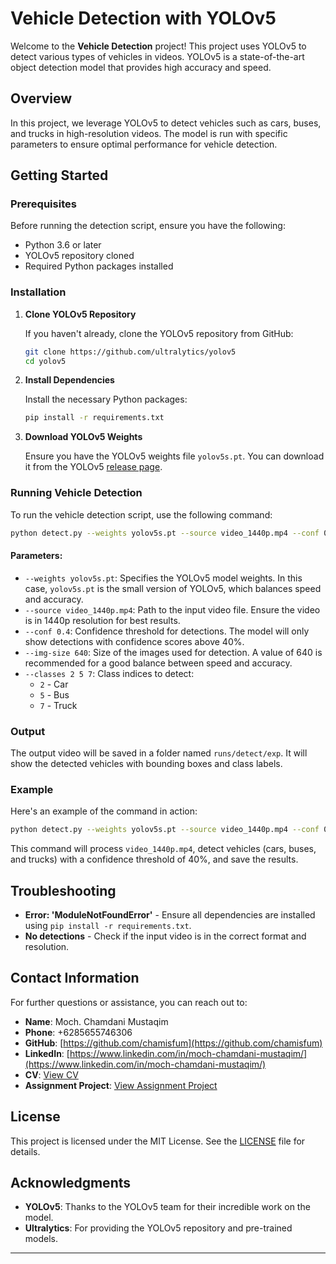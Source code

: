 # Vehicle Detection with YOLOv5

Welcome to the **Vehicle Detection** project! This project uses YOLOv5 to detect various types of vehicles in videos. YOLOv5 is a state-of-the-art object detection model that provides high accuracy and speed.

## Overview

In this project, we leverage YOLOv5 to detect vehicles such as cars, buses, and trucks in high-resolution videos. The model is run with specific parameters to ensure optimal performance for vehicle detection.

## Getting Started

### Prerequisites

Before running the detection script, ensure you have the following:

- Python 3.6 or later
- YOLOv5 repository cloned
- Required Python packages installed

### Installation

1. **Clone YOLOv5 Repository**

   If you haven't already, clone the YOLOv5 repository from GitHub:
   ```bash
   git clone https://github.com/ultralytics/yolov5
   cd yolov5
   ```

2. **Install Dependencies**

   Install the necessary Python packages:
   ```bash
   pip install -r requirements.txt
   ```

3. **Download YOLOv5 Weights**

   Ensure you have the YOLOv5 weights file `yolov5s.pt`. You can download it from the YOLOv5 [release page](https://github.com/ultralytics/yolov5/releases).

### Running Vehicle Detection

To run the vehicle detection script, use the following command:

```bash
python detect.py --weights yolov5s.pt --source video_1440p.mp4 --conf 0.4 --img-size 640 --classes 2 5 7
```

#### Parameters:
- `--weights yolov5s.pt`: Specifies the YOLOv5 model weights. In this case, `yolov5s.pt` is the small version of YOLOv5, which balances speed and accuracy.
- `--source video_1440p.mp4`: Path to the input video file. Ensure the video is in 1440p resolution for best results.
- `--conf 0.4`: Confidence threshold for detections. The model will only show detections with confidence scores above 40%.
- `--img-size 640`: Size of the images used for detection. A value of 640 is recommended for a good balance between speed and accuracy.
- `--classes 2 5 7`: Class indices to detect:
  - `2` - Car
  - `5` - Bus
  - `7` - Truck

### Output

The output video will be saved in a folder named `runs/detect/exp`. It will show the detected vehicles with bounding boxes and class labels.

### Example

Here's an example of the command in action:

```bash
python detect.py --weights yolov5s.pt --source video_1440p.mp4 --conf 0.4 --img-size 640 --classes 2 5 7
```

This command will process `video_1440p.mp4`, detect vehicles (cars, buses, and trucks) with a confidence threshold of 40%, and save the results.

## Troubleshooting

- **Error: 'ModuleNotFoundError'** - Ensure all dependencies are installed using `pip install -r requirements.txt`.
- **No detections** - Check if the input video is in the correct format and resolution.

## Contact Information

For further questions or assistance, you can reach out to:

- **Name**: Moch. Chamdani Mustaqim
- **Phone**: +6285655746306
- **GitHub**: [https://github.com/chamisfum](https://github.com/chamisfum)
- **LinkedIn**: [https://www.linkedin.com/in/moch-chamdani-mustaqim/](https://www.linkedin.com/in/moch-chamdani-mustaqim/)
- **CV**: [View CV](https://drive.google.com/file/d/1qAy49ysZajfbJZ7SraTpG8rYPNsvKa8D/view?usp=sharing)
- **Assignment Project**: [View Assignment Project](https://drive.google.com/file/d/1qAy49ysZajfbJZ7SraTpG8rYPNsvKa8D/view?usp=sharing)

## License

This project is licensed under the MIT License. See the [LICENSE](LICENSE) file for details.

## Acknowledgments

- **YOLOv5**: Thanks to the YOLOv5 team for their incredible work on the model.
- **Ultralytics**: For providing the YOLOv5 repository and pre-trained models.

---